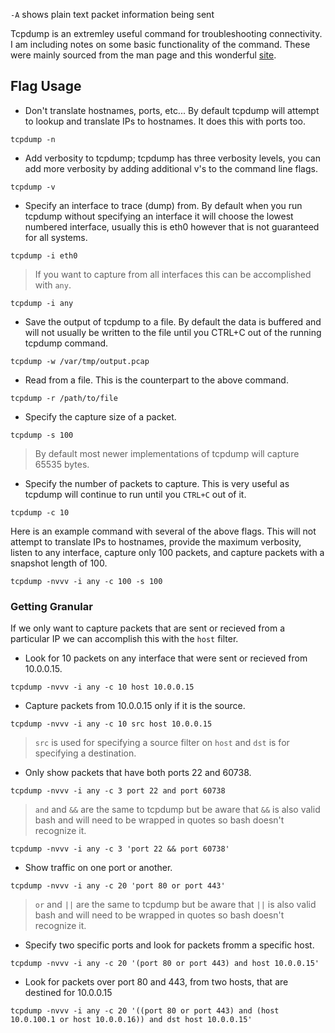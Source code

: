 `-A` shows plain text packet information being sent

Tcpdump is an extremley useful command for troubleshooting connectivity. I am including notes on some basic functionality of the command. These were mainly sourced from the man page and this wonderful [site](http://bencane.com/2014/10/13/quick-and-practical-reference-for-tcpdump/).

## Flag Usage
* Don't translate hostnames, ports, etc... By default tcpdump will attempt to lookup and translate IPs to hostnames. It does this with ports too.
```
tcpdump -n
```

* Add verbosity to tcpdump; tcpdump has three verbosity levels, you can add more verbosity by adding additional v's to the command line flags.
```
tcpdump -v
```

* Specify an interface to trace (dump) from. By default when you run tcpdump without specifying an interface it will choose the lowest numbered interface, usually this is eth0 however that is not guaranteed for all systems.
```
tcpdump -i eth0
```

> If you want to capture from all interfaces this can be accomplished with `any`.
```
tcpdump -i any
```

* Save the output of tcpdump to a file. By default the data is buffered and will not usually be written to the file until you CTRL+C out of the running tcpdump command.
```
tcpdump -w /var/tmp/output.pcap
```

* Read from a file. This is the counterpart to the above command.
```
tcpdump -r /path/to/file
```
* Specify the capture size of a packet.
```
tcpdump -s 100
```
> By default most newer implementations of tcpdump will capture 65535 bytes.
* Specify the number of packets to capture. This is very useful as tcpdump will continue to run until you `CTRL+C` out of it.
```
tcpdump -c 10
```

Here is an example command with several of the above flags. This will not attempt to translate IPs to hostnames, provide the maximum verbosity, listen to any interface, capture only 100 packets, and capture packets with a snapshot length of 100.
```
tcpdump -nvvv -i any -c 100 -s 100
```

### Getting Granular
If we only want to capture packets that are sent or recieved from a particular IP we can accomplish this with the `host` filter.
* Look for 10 packets on any interface that were sent or recieved from 10.0.0.15.
```
tcpdump -nvvv -i any -c 10 host 10.0.0.15
```

* Capture packets from 10.0.0.15 only if it is the source.
```
tcpdump -nvvv -i any -c 10 src host 10.0.0.15
```
> `src` is used for specifying a source filter on `host` and `dst` is for specifying a destination.

* Only show packets that have both ports 22 and 60738.
```
tcpdump -nvvv -i any -c 3 port 22 and port 60738
```
> `and` and `&&` are the same to tcpdump but be aware that `&&` is also valid bash and will need to be wrapped in quotes so bash doesn't recognize it.
```
tcpdump -nvvv -i any -c 3 'port 22 && port 60738'
```
* Show traffic on one port or another.
```
tcpdump -nvvv -i any -c 20 'port 80 or port 443'
```
> `or` and `||` are the same to tcpdump but be aware that `||` is also valid bash and will need to be wrapped in quotes so bash doesn't recognize it.
* Specify two specific ports and look for packets fromm a specific host.
```
tcpdump -nvvv -i any -c 20 '(port 80 or port 443) and host 10.0.0.15'
```
* Look for packets over port 80 and 443, from two hosts, that are destined for 10.0.0.15
```
tcpdump -nvvv -i any -c 20 '((port 80 or port 443) and (host 10.0.100.1 or host 10.0.0.16)) and dst host 10.0.0.15'
```
